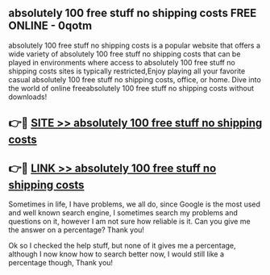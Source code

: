 ## absolutely 100 free stuff no shipping costs FREE ONLINE - 0qotm

absolutely 100 free stuff no shipping costs is a popular website that offers a wide variety of absolutely 100 free stuff no shipping costs that can be played in environments where access to absolutely 100 free stuff no shipping costs sites is typically restricted,Enjoy playing all your favorite casual absolutely 100 free stuff no shipping costs, office, or home. Dive into the world of online freeabsolutely 100 free stuff no shipping costs without downloads!

## 👉🔴 [SITE >> absolutely 100 free stuff no shipping costs](http://news.freeplayer.one?title=absolutely_100_free_stuff_no_shipping_costs&ref=FRRE)

## 👉🔴 [LINK >> absolutely 100 free stuff no shipping costs](http://news.freeplayer.one?title=absolutely_100_free_stuff_no_shipping_costs&ref=FREE)

Sometimes in life, I have problems, we all do, since Google is the most used and well known search engine, I sometimes search my problems and questions on it, however I am not sure how reliable is it. Can you give me the answer on a percentage? Thank you!

Ok so I checked the help stuff, but none of it gives me a percentage, although I now know how to search better now, I would still like a percentage though, Thank you!